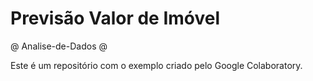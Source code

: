 # Previsão Valor de Imóvel

@ Analise-de-Dados @

Este é um repositório com o exemplo criado pelo Google Colaboratory.





